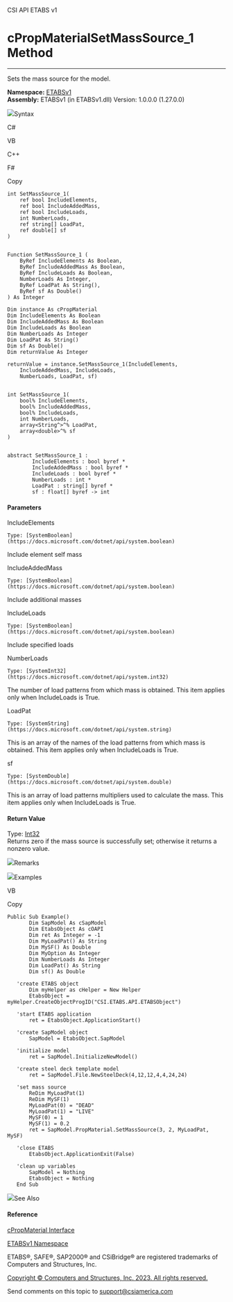 ﻿

CSI API ETABS v1

# cPropMaterialSetMassSource_1 Method  
  
---  
  
Sets the mass source for the model.

**Namespace:** [ETABSv1](2780f1b8-2033-5289-2298-1cdb2a7508d9.htm)  
**Assembly:** ETABSv1 (in ETABSv1.dll) Version: 1.0.0.0 (1.27.0.0)

![](../icons/SectionExpanded.png)Syntax

C#

VB

C++

F#

Copy

    
    
    int SetMassSource_1(
    	ref bool IncludeElements,
    	ref bool IncludeAddedMass,
    	ref bool IncludeLoads,
    	int NumberLoads,
    	ref string[] LoadPat,
    	ref double[] sf
    )
    
    
    Function SetMassSource_1 ( 
    	ByRef IncludeElements As Boolean,
    	ByRef IncludeAddedMass As Boolean,
    	ByRef IncludeLoads As Boolean,
    	NumberLoads As Integer,
    	ByRef LoadPat As String(),
    	ByRef sf As Double()
    ) As Integer
    
    Dim instance As cPropMaterial
    Dim IncludeElements As Boolean
    Dim IncludeAddedMass As Boolean
    Dim IncludeLoads As Boolean
    Dim NumberLoads As Integer
    Dim LoadPat As String()
    Dim sf As Double()
    Dim returnValue As Integer
    
    returnValue = instance.SetMassSource_1(IncludeElements, 
    	IncludeAddedMass, IncludeLoads, 
    	NumberLoads, LoadPat, sf)
    
    
    int SetMassSource_1(
    	bool% IncludeElements, 
    	bool% IncludeAddedMass, 
    	bool% IncludeLoads, 
    	int NumberLoads, 
    	array<String^>^% LoadPat, 
    	array<double>^% sf
    )
    
    
    abstract SetMassSource_1 : 
            IncludeElements : bool byref * 
            IncludeAddedMass : bool byref * 
            IncludeLoads : bool byref * 
            NumberLoads : int * 
            LoadPat : string[] byref * 
            sf : float[] byref -> int 
    

#### Parameters

IncludeElements

    Type: [SystemBoolean](https://docs.microsoft.com/dotnet/api/system.boolean)  
Include element self mass

IncludeAddedMass

    Type: [SystemBoolean](https://docs.microsoft.com/dotnet/api/system.boolean)  
Include additional masses

IncludeLoads

    Type: [SystemBoolean](https://docs.microsoft.com/dotnet/api/system.boolean)  
Include specified loads

NumberLoads

    Type: [SystemInt32](https://docs.microsoft.com/dotnet/api/system.int32)  
The number of load patterns from which mass is obtained. This item applies
only when IncludeLoads is True.

LoadPat

    Type: [SystemString](https://docs.microsoft.com/dotnet/api/system.string)  
This is an array of the names of the load patterns from which mass is
obtained. This item applies only when IncludeLoads is True.

sf

    Type: [SystemDouble](https://docs.microsoft.com/dotnet/api/system.double)  
This is an array of load patterns multipliers used to calculate the mass. This
item applies only when IncludeLoads is True.

#### Return Value

Type: [Int32](https://docs.microsoft.com/dotnet/api/system.int32)  
Returns zero if the mass source is successfully set; otherwise it returns a
nonzero value.

![](../icons/SectionExpanded.png)Remarks

![](../icons/SectionExpanded.png)Examples

VB

Copy

    
    
    Public Sub Example()
           Dim SapModel As cSapModel
           Dim EtabsObject As cOAPI
           Dim ret As Integer = -1
           Dim MyLoadPat() As String
           Dim MySF() As Double
           Dim MyOption As Integer
           Dim NumberLoads As Integer
           Dim LoadPat() As String
           Dim sf() As Double    
    
       'create ETABS object
           Dim myHelper as cHelper = New Helper
           EtabsObject = myHelper.CreateObjectProgID("CSI.ETABS.API.ETABSObject")
    
       'start ETABS application
           ret = EtabsObject.ApplicationStart()
    
       'create SapModel object
           SapModel = EtabsObject.SapModel
    
       'initialize model
           ret = SapModel.InitializeNewModel()
    
       'create steel deck template model
           ret = SapModel.File.NewSteelDeck(4,12,12,4,4,24,24)
    
       'set mass source
           ReDim MyLoadPat(1)
           ReDim MySF(1)
           MyLoadPat(0) = "DEAD"
           MyLoadPat(1) = "LIVE"
           MySF(0) = 1
           MySF(1) = 0.2
           ret = SapModel.PropMaterial.SetMassSource(3, 2, MyLoadPat, MySF)
    
       'close ETABS
           EtabsObject.ApplicationExit(False)
    
       'clean up variables
           SapModel = Nothing
           EtabsObject = Nothing
       End Sub

![](../icons/SectionExpanded.png)See Also

#### Reference

[cPropMaterial Interface](9c207615-6f75-9e34-741c-041d0b2ac537.htm)

[ETABSv1 Namespace](2780f1b8-2033-5289-2298-1cdb2a7508d9.htm)

ETABS®, SAFE®, SAP2000® and CSiBridge® are registered trademarks of Computers
and Structures, Inc.  

[Copyright © Computers and Structures, Inc. 2023. All rights
reserved.](http://www.csiamerica.com)

Send comments on this topic to
[support@csiamerica.com](mailto:support%40csiamerica.com?Subject=CSI%20API%20ETABS%20v1)

